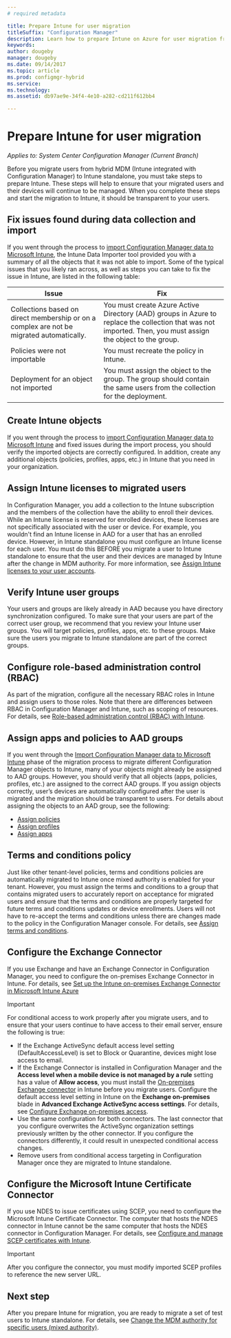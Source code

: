 ```yaml
---
# required metadata

title: Prepare Intune for user migration 
titleSuffix: "Configuration Manager"
description: Learn how to prepare Intune on Azure for user migration from hybrid MDM.
keywords:
author: dougeby
manager: dougeby
ms.date: 09/14/2017
ms.topic: article
ms.prod: configmgr-hybrid
ms.service:
ms.technology:
ms.assetid: db97ae9e-34f4-4e10-a282-cd211f612bb4

---
```


# Prepare Intune for user migration 

*Applies to: System Center Configuration Manager (Current Branch)*    

Before you migrate users from hybrid MDM (Intune integrated with Configuration Manager) to Intune standalone, you must take steps to prepare Intune. These steps will help to ensure that your migrated users and their devices will continue to be managed. When you complete these steps and start the migration to Intune, it should be transparent to your users.  

## Fix issues found during data collection and import
If you went through the process to [import Configuration Manager data to Microsoft Intune](migrate-import-data.md), the Intune Data Importer tool provided you with a summary of all the objects that it was not able to import. Some of the typical issues that you likely ran across, as well as steps you can take to fix the issue in Intune, are listed in the following table: 

|Issue  |Fix  |
|---------|---------|
|Collections based on direct membership or on a complex are not be migrated automatically.|You must create Azure Active Directory (AAD) groups in Azure to replace the collection that was not imported. Then, you must assign the object to the group.|
|Policies were not importable |You must recreate the policy in Intune.|
|Deployment for an object not imported|You must assign the object to the group. The group should contain the same users from the collection for the deployment.|

## Create Intune objects 
If you went through the process to [import Configuration Manager data to Microsoft Intune](migrate-import-data.md) and fixed issues during the import process, you should verify the imported objects are correctly configured. In addition, create any additional objects (policies, profiles, apps, etc.) in Intune that you need in your organization. 

## Assign Intune licenses to migrated users
In Configuration Manager, you add a collection to the Intune subscription and the members of the collection have the ability to enroll their devices. While an Intune license is reserved for enrolled devices, these licenses are not specifically associated with the user or device. For example, you wouldn't find an Intune license in AAD for a user that has an enrolled device. However, in Intune standalone you must configure an Intune license for each user. You must do this BEFORE you migrate a user to Intune standalone to ensure that the user and their devices are managed by Intune after the change in MDM authority. For more information, see [Assign Intune licenses to your user accounts](https://docs.microsoft.com/intune/licenses-assign). 

## Verify Intune user groups
Your users and groups are likely already in AAD because you have directory synchronization configured. To make sure that your users are part of the correct user group, we recommend that you review your Intune user groups. You will target policies, profiles, apps, etc. to these groups. Make sure the users you migrate to Intune standalone are part of the correct groups. 

## Configure role-based administration control (RBAC)
As part of the migration, configure all the necessary RBAC roles in Intune and assign users to those roles. Note that there are differences between RBAC in Configuration Manager and Intune, such as scoping of resources. For details, see
[Role-based administration control (RBAC) with Intune](https://docs.microsoft.com/en-us/intune/role-based-access-control).

## Assign apps and policies to AAD groups
If you went through the [Import Configuration Manager data to Microsoft Intune](migrate-import-data.md) phase of the migration process to migrate different Configuration Manager objects to Intune, many of your objects might already be assigned to AAD groups. However, you should verify that all objects (apps, policies, profiles, etc.) are assigned to the correct AAD groups. If you assign objects correctly, user’s devices are automatically configured after the user is migrated and the migration should be transparent to users. For details about assigning the objects to an AAD group, see the following: 
- [Assign policies](https://docs.microsoft.com/intune/get-started-policies) 
- [Assign profiles](https://docs.microsoft.com/intune/device-profile-assign) 
- [Assign apps](https://docs.microsoft.com/intune/get-started-apps) 

## Terms and conditions policy
Just like other tenant-level policies, terms and conditions policies are automatically migrated to Intune once mixed authority is enabled for your tenant.  However, you must assign the terms and conditions to a group that contains migrated users to accurately report on acceptance for migrated users and ensure that the terms and conditions are properly targeted for future terms and conditions updates or device enrollments. Users will not have to re-accept the terms and conditions unless there are changes made to the policy in the Configuration Manager console. For details, see [Assign terms and conditions](https://docs.microsoft.com/intune/terms-and-conditions-create#assign-terms-and-conditions).

## Configure the Exchange Connector
If you use Exchange and have an Exchange Connector in Configuration Manager, you need to configure the on-premises Exchange Connector in Intune. For details, see [Set up the Intune on-premises Exchange Connector in Microsoft Intune Azure](https://docs.microsoft.com/intune/exchange-connector-install)

> [!Important]
> For conditional access to work properly after you migrate users, and to ensure that your users continue to have access to their email server, ensure the following is true:
> - If the Exchange ActiveSync default access level setting (DefaultAccessLevel) is set to Block or Quarantine, devices might lose access to email. 
> - If the Exchange Connector is installed in Configuration Manager and the **Access level when a mobile device is not managed by a rule** setting has a value of **Allow access**, you must install the [On-premises Exchange connector](https://docs.microsoft.com/en-us/intune/conditional-access-exchange-create#configure-exchange-on-premises-access) in Intune before you migrate users. Configure the default access level setting in Intune on the **Exchange on-premises** blade in **Advanced Exchange ActiveSync access settings**. For details, see [Configure Exchange on-premises access](https://docs.microsoft.com/intune/conditional-access-exchange-create#configure-exchange-on-premises-access).
> - Use the same configuration for both connectors. The last connector that you configure overwrites the ActiveSync organization settings previously written by the other connector. If you configure the connectors differently, it could result in unexpected conditional access changes.
> - Remove users from conditional access targeting in Configuration Manager once they are migrated to Intune standalone.

## Configure the Microsoft Intune Certificate Connector
If you use NDES to issue certificates using SCEP, you need to configure the Microsoft Intune Certificate Connector. The computer that hosts the NDES connector in Intune cannot be the same computer that hosts the NDES connector in Configuration Manager. For details, see [Configure and manage SCEP certificates with Intune](https://docs.microsoft.com/en-us/intune/certificates-scep-configure). 

> [!Important]    
> After you configure the connector, you must modify imported SCEP profiles to reference the new server URL.

## Next step
After you prepare Intune for migration, you are ready to migrate a set of test users to Intune standalone. For details, see [Change the MDM authority for specific users (mixed authority)](migrate-mixed-authority.md).


